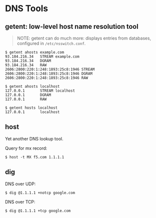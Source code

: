# DNS Tools

## getent: low-level host name resolution tool

>
> NOTE: getent can do much more: displays entries from databases, configured in
> `/etc/nsswitch.conf`.
>

```
$ getent ahosts example.com
93.184.216.34   STREAM example.com
93.184.216.34   DGRAM
93.184.216.34   RAW
2606:2800:220:1:248:1893:25c8:1946 STREAM
2606:2800:220:1:248:1893:25c8:1946 DGRAM
2606:2800:220:1:248:1893:25c8:1946 RAW

$ getent ahosts localhost
127.0.0.1       STREAM localhost
127.0.0.1       DGRAM
127.0.0.1       RAW

$ getent hosts localhost
127.0.0.1       localhost
```

## host

Yet another DNS lookup tool.

Query for mx record:

```
$ host -t MX f5.com 1.1.1.1
```

## dig

DNS over UDP:

```
$ dig @1.1.1.1 +notcp google.com
```

DNS over TCP:

```
$ dig @1.1.1.1 +tcp google.com
```

